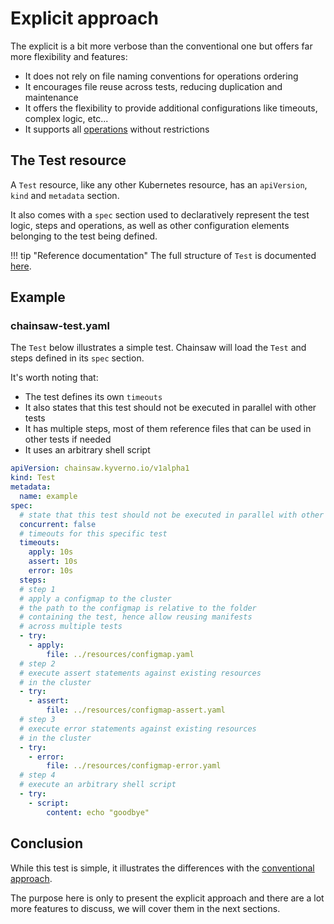 # Explicit approach

The explicit is a bit more verbose than the conventional one but offers far more flexibility and features:

- It does not rely on file naming conventions for operations ordering
- It encourages file reuse across tests, reducing duplication and maintenance
- It offers the flexibility to provide additional configurations like timeouts, complex logic, etc...
- It supports all [operations](../operations/index.md) without restrictions

## The Test resource

A `Test` resource, like any other Kubernetes resource, has an `apiVersion`, `kind` and `metadata` section.

It also comes with a `spec` section used to declaratively represent the test logic, steps and operations, as well as other configuration elements belonging to the test being defined.

!!! tip "Reference documentation"
    The full structure of `Test` is documented [here](../reference/apis/chainsaw.v1alpha1.md#chainsaw-kyverno-io-v1alpha1-Test).

## Example

### chainsaw-test.yaml

The `Test` below illustrates a simple test. Chainsaw will load the `Test` and steps defined in its `spec` section.

It's worth noting that:

- The test defines its own `timeouts`
- It also states that this test should not be executed in parallel with other tests
- It has multiple steps, most of them reference files that can be used in other tests if needed
- It uses an arbitrary shell script

```yaml
apiVersion: chainsaw.kyverno.io/v1alpha1
kind: Test
metadata:
  name: example
spec:
  # state that this test should not be executed in parallel with other tests
  concurrent: false
  # timeouts for this specific test
  timeouts:
    apply: 10s
    assert: 10s
    error: 10s
  steps:
  # step 1
  # apply a configmap to the cluster
  # the path to the configmap is relative to the folder
  # containing the test, hence allow reusing manifests
  # across multiple tests
  - try:
    - apply:
        file: ../resources/configmap.yaml
  # step 2
  # execute assert statements against existing resources
  # in the cluster
  - try:
    - assert:
        file: ../resources/configmap-assert.yaml
  # step 3
  # execute error statements against existing resources
  # in the cluster
  - try:
    - error:
        file: ../resources/configmap-error.yaml
  # step 4
  # execute an arbitrary shell script
  - try:
    - script:
        content: echo "goodbye"
```

## Conclusion

While this test is simple, it illustrates the differences with the [conventional approach](./conventional.md).

The purpose here is only to present the explicit approach and there are a lot more features to discuss, we will cover them in the next sections.
